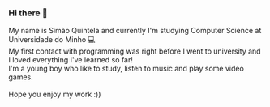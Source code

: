 ### Hi there 👋

<!--
**SimaoQuintela/SimaoQuintela** is a ✨ _special_ ✨ repository because its `README.md` (this file) appears on your GitHub profile.
--!>

My name is Simão Quintela and currently I'm studying Computer Science at Universidade do Minho 💻 <br/>

My first contact with programming was right before I went to university and I loved everything
I've learned so far! <br/> I'm a young boy who like to study, listen to music and play some video games.<br/><br/>

Hope you enjoy my work :))

